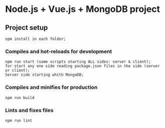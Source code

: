 # Node.js + Vue.js + MongoDB project

## Project setup
```
npm install in each folder;
```

### Compiles and hot-reloads for development
```
npm run start (some scripts starting ALL sides: server & client);
for start any one side reading package.json files in the side (server or client);
Server side starting whith MongoDB;
```

### Compiles and minifies for production
```
npm run build
```

### Lints and fixes files
```
npm run lint
```

